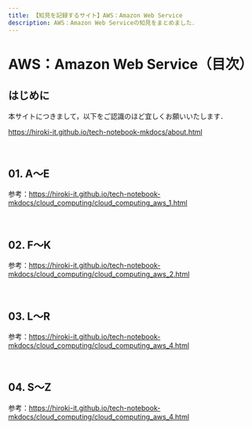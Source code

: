 ```yaml
---
title: 【知見を記録するサイト】AWS：Amazon Web Service
description: AWS：Amazon Web Serviceの知見をまとめました．
---
```


# AWS：Amazon Web Service（目次）

## はじめに

本サイトにつきまして，以下をご認識のほど宜しくお願いいたします．

https://hiroki-it.github.io/tech-notebook-mkdocs/about.html

<br>

## 01. A〜E

参考：https://hiroki-it.github.io/tech-notebook-mkdocs/cloud_computing/cloud_computing_aws_1.html

<br>

## 02. F〜K

参考：https://hiroki-it.github.io/tech-notebook-mkdocs/cloud_computing/cloud_computing_aws_2.html

<br>

## 03. L〜R

参考：https://hiroki-it.github.io/tech-notebook-mkdocs/cloud_computing/cloud_computing_aws_4.html

<br>

## 04. S〜Z

参考：https://hiroki-it.github.io/tech-notebook-mkdocs/cloud_computing/cloud_computing_aws_4.html
